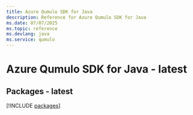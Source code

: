 ```yaml
---
title: Azure Qumulo SDK for Java
description: Reference for Azure Qumulo SDK for Java
ms.date: 07/07/2025
ms.topic: reference
ms.devlang: java
ms.service: qumulo
---
```

# Azure Qumulo SDK for Java - latest
## Packages - latest
[!INCLUDE [packages](qumulo-index.md)]